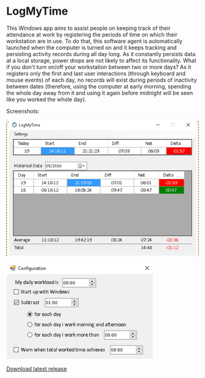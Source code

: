 # LogMyTime
This Windows app aims to assist people on keeping track of their attendance at work by registering the periods of time on which their workstation are in use. To do that, this software agent is automatically launched when the computer is turned on and it keeps tracking and persisting activity records during all day long. As it constantly persists data at a local storage, power drops are not likely to affect its functionality. What if you don't turn on/off your workstation between two or more days? As it registers only the first and last user interactions (through keyboard and mouse events) of each day, no records will exist during periods of inactivity between dates (therefore, using the computer at early morning, spending the whole day away from it and using it again before midnight will be seen like you worked the whole day).

Screenshots:

![ScreenShot](/screenshots/latest.png)

![ScreenShot](/screenshots/Configuration.png)

[Download latest release](https://github.com/carrer/LogMyTime/releases/latest)
